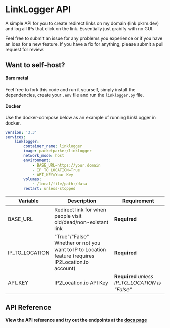 
# LinkLogger API

A simple API for you to create redirect links on my domain (link.pkrm.dev) and log all IPs that click on the link. Essentially just grabify with no GUI.

Feel free to submit an issue for any problems you experience or if you have an idea for a new feature. If you have a fix for anything, please submit a pull request for review.

## Want to self-host?

#### Bare metal
Feel free to fork this code and run it yourself, simply install the dependencies, create your `.env` file and run the `linklogger.py` file.

#### Docker
Use the docker-compose below as an example of running LinkLogger in docker.
```yaml
version: '3.3'
services:
    linklogger:
        container_name: linklogger
        image: packetparker/linklogger
        network_mode: host
        environment:
            - BASE_URL=https://your.domain
            - IP_TO_LOCATION=True
            - API_KEY=Your Key
        volumes:
            - /local/file/path:/data
        restart: unless-stopped
```
Variable | Description | Requirement
---|---|---
BASE_URL | Redirect link for when people visit old/dead/non-existant link | **Required**
IP_TO_LOCATION | "True"/"False" Whether or not you want to IP to Location feature (requires IP2Location.io account)  | **Required**
API_KEY | IP2Location.io API Key | **Required** *unless IP_TO_LOCATION is "False"*

## API Reference

#### View the API reference and try out the endpoints at the [docs page](https://link.pkrm.dev/docs)